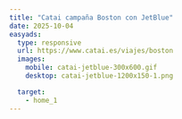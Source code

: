 ```yaml
---
title: "Catai campaña Boston con JetBlue"
date: 2025-10-04
easyads:
  type: responsive
  url: https://www.catai.es/viajes/boston
  images:
    mobile: catai-jetblue-300x600.gif
    desktop: catai-jetblue-1200x150-1.png

  target: 
    - home_1
---
```

